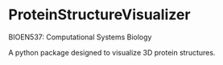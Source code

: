 # ProteinStructureVisualizer
BIOEN537: Computational Systems Biology

A python package designed to visualize 3D protein structures. 
